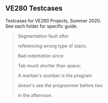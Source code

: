 ## VE280 Testcases
Testcases for VE280 Projects, Summer 2020.  
See each folder for specific guide.  

> Segmentation fault after
>
> referencing wrong type of stairs;
>
> Bad indentation since
>
> Tab much shorter than space;
>
> A martian's slumber is the program
>
> doesn's see the programmer before two
>
> in the afternoon.
